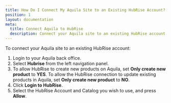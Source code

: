 ```yaml
---
title: How Do I Connect My Aquila Site to an Existing HubRise Account?
position: 1
layout: documentation
meta:
  title: Connect Aquila to HubRise
  description: Connect your Aquila site to an existing HubRise account.
---
```


To connect your Aquila site to an existing HubRise account:

1. Login to your Aquila back office.
1. Select **Hubrise** from the left navigation panel.
1. To allow HubRise to create new products on Aquila, set **Only create new product** to **YES**.  To allow the HubRise connection to update existing products in Aquila, set **Only create new product** to **NO**.
1. Click **Login to HubRise**.
1. Select the HubRise Account and Catalog you wish to use, and press **Allow**.